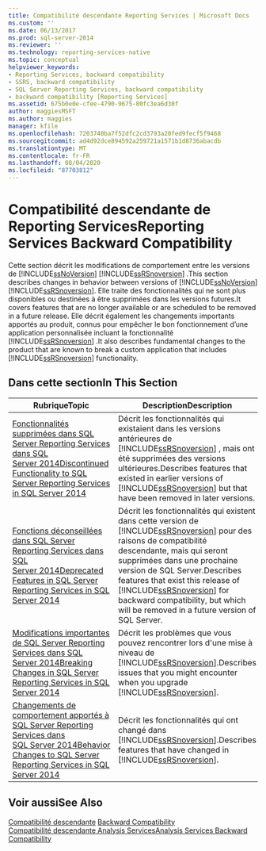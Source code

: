 ```yaml
---
title: Compatibilité descendante Reporting Services | Microsoft Docs
ms.custom: ''
ms.date: 06/13/2017
ms.prod: sql-server-2014
ms.reviewer: ''
ms.technology: reporting-services-native
ms.topic: conceptual
helpviewer_keywords:
- Reporting Services, backward compatibility
- SSRS, backward compatibility
- SQL Server Reporting Services, backward compatibility
- backward compatibility [Reporting Services]
ms.assetid: 675b0e0e-cfee-4790-9675-80fc3ea6d30f
author: maggiesMSFT
ms.author: maggies
manager: kfile
ms.openlocfilehash: 7203740ba7f52dfc2cd3793a20fed9fecf5f9468
ms.sourcegitcommit: ad4d92dce894592a259721a1571b1d8736abacdb
ms.translationtype: MT
ms.contentlocale: fr-FR
ms.lasthandoff: 08/04/2020
ms.locfileid: "87703812"
---
```

# <a name="reporting-services-backward-compatibility"></a><span data-ttu-id="ee638-102">Compatibilité descendante de Reporting Services</span><span class="sxs-lookup"><span data-stu-id="ee638-102">Reporting Services Backward Compatibility</span></span>
  <span data-ttu-id="ee638-103">Cette section décrit les modifications de comportement entre les versions de [!INCLUDE[ssNoVersion](../includes/ssnoversion-md.md)] [!INCLUDE[ssRSnoversion](../includes/ssrsnoversion-md.md)] .</span><span class="sxs-lookup"><span data-stu-id="ee638-103">This section describes changes in behavior between versions of [!INCLUDE[ssNoVersion](../includes/ssnoversion-md.md)] [!INCLUDE[ssRSnoversion](../includes/ssrsnoversion-md.md)].</span></span> <span data-ttu-id="ee638-104">Elle traite des fonctionnalités qui ne sont plus disponibles ou destinées à être supprimées dans les versions futures.</span><span class="sxs-lookup"><span data-stu-id="ee638-104">It covers features that are no longer available or are scheduled to be removed in a future release.</span></span> <span data-ttu-id="ee638-105">Elle décrit également les changements importants apportés au produit, connus pour empêcher le bon fonctionnement d’une application personnalisée incluant la fonctionnalité [!INCLUDE[ssRSnoversion](../includes/ssrsnoversion-md.md)] .</span><span class="sxs-lookup"><span data-stu-id="ee638-105">It also describes fundamental changes to the product that are known to break a custom application that includes [!INCLUDE[ssRSnoversion](../includes/ssrsnoversion-md.md)] functionality.</span></span>  
  
## <a name="in-this-section"></a><span data-ttu-id="ee638-106">Dans cette section</span><span class="sxs-lookup"><span data-stu-id="ee638-106">In This Section</span></span>  
  
|<span data-ttu-id="ee638-107">Rubrique</span><span class="sxs-lookup"><span data-stu-id="ee638-107">Topic</span></span>|<span data-ttu-id="ee638-108">Description</span><span class="sxs-lookup"><span data-stu-id="ee638-108">Description</span></span>|  
|-----------|-----------------|  
|[<span data-ttu-id="ee638-109">Fonctionnalités supprimées dans SQL Server Reporting Services dans SQL Server 2014</span><span class="sxs-lookup"><span data-stu-id="ee638-109">Discontinued Functionality to SQL Server Reporting Services in SQL Server 2014</span></span>](discontinued-functionality-to-sql-server-reporting-services-in-sql-server.md)|<span data-ttu-id="ee638-110">Décrit les fonctionnalités qui existaient dans les versions antérieures de [!INCLUDE[ssRSnoversion](../includes/ssrsnoversion-md.md)] , mais ont été supprimées des versions ultérieures.</span><span class="sxs-lookup"><span data-stu-id="ee638-110">Describes features that existed in earlier versions of [!INCLUDE[ssRSnoversion](../includes/ssrsnoversion-md.md)] but that have been removed in later versions.</span></span>|  
|[<span data-ttu-id="ee638-111">Fonctions déconseillées dans SQL Server Reporting Services dans SQL Server 2014</span><span class="sxs-lookup"><span data-stu-id="ee638-111">Deprecated Features in SQL Server Reporting Services in SQL Server 2014</span></span>](deprecated-features-in-sql-server-reporting-services-ssrs.md)|<span data-ttu-id="ee638-112">Décrit les fonctionnalités qui existent dans cette version de [!INCLUDE[ssRSnoversion](../includes/ssrsnoversion-md.md)] pour des raisons de compatibilité descendante, mais qui seront supprimées dans une prochaine version de SQL Server.</span><span class="sxs-lookup"><span data-stu-id="ee638-112">Describes features that exist this release of [!INCLUDE[ssRSnoversion](../includes/ssrsnoversion-md.md)] for backward compatibility, but which will be removed in a future version of SQL Server.</span></span>|  
|[<span data-ttu-id="ee638-113">Modifications importantes de SQL Server Reporting Services dans SQL Server 2014</span><span class="sxs-lookup"><span data-stu-id="ee638-113">Breaking Changes in SQL Server Reporting Services in SQL Server 2014</span></span>](breaking-changes-in-sql-server-reporting-services-in-sql-server-2016.md)|<span data-ttu-id="ee638-114">Décrit les problèmes que vous pouvez rencontrer lors d'une mise à niveau de [!INCLUDE[ssRSnoversion](../includes/ssrsnoversion-md.md)].</span><span class="sxs-lookup"><span data-stu-id="ee638-114">Describes issues that you might encounter when you upgrade [!INCLUDE[ssRSnoversion](../includes/ssrsnoversion-md.md)].</span></span>|  
|[<span data-ttu-id="ee638-115">Changements de comportement apportés à SQL Server Reporting Services dans SQL Server 2014</span><span class="sxs-lookup"><span data-stu-id="ee638-115">Behavior Changes to SQL Server Reporting Services  in SQL Server 2014</span></span>](behavior-changes-to-sql-server-reporting-services-in-sql-server-2016.md)|<span data-ttu-id="ee638-116">Décrit les fonctionnalités qui ont changé dans [!INCLUDE[ssRSnoversion](../includes/ssrsnoversion-md.md)].</span><span class="sxs-lookup"><span data-stu-id="ee638-116">Describes features that have changed in [!INCLUDE[ssRSnoversion](../includes/ssrsnoversion-md.md)].</span></span>|  
  
## <a name="see-also"></a><span data-ttu-id="ee638-117">Voir aussi</span><span class="sxs-lookup"><span data-stu-id="ee638-117">See Also</span></span>  
 <span data-ttu-id="ee638-118">[Compatibilité descendante](../../2014/getting-started/backward-compatibility.md) </span><span class="sxs-lookup"><span data-stu-id="ee638-118">[Backward Compatibility](../../2014/getting-started/backward-compatibility.md) </span></span>  
 [<span data-ttu-id="ee638-119">Compatibilité descendante Analysis Services</span><span class="sxs-lookup"><span data-stu-id="ee638-119">Analysis Services Backward Compatibility</span></span>](../../2014/analysis-services/analysis-services-backward-compatibility.md)  
  
  
